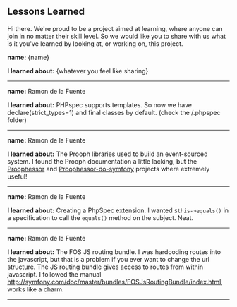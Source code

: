 Lessons Learned
---------------

Hi there. We're proud to be a project aimed at learning, where anyone can join in 
no matter their skill level. So we would like you to share with us what is it you've
learned by looking at, or working on, this project.

**name:** {name}

**I learned about:**
{whatever you feel like sharing}

---

**name:** Ramon de la Fuente

**I learned about:** 
PHPspec supports templates. So now we have declare(strict_types=1) and final classes by default.
(check the /.phpspec folder)

---

**name:** Ramon de la Fuente

**I learned about:** 
The Prooph libraries used to build an event-sourced system. I found the
Prooph documentation a little lacking, but the [Proophessor](https://github.com/prooph/proophessor)
and [Proophessor-do-symfony](https://github.com/prooph/proophessor-do-symfony) projects where
extremely useful!

---

**name:** Ramon de la Fuente

**I learned about:** Creating a PhpSpec extension. I wanted `$this->equals()` in a specification
to call the `equals()` method on the subject. Neat.

---

**name:** Ramon de la Fuente

**I learned about:** The FOS JS routing bundle. I was hardcoding routes into the javascript,
but that is a problem if you ever want to change the url structure. The JS routing bundle gives
access to routes from within javascript. I followed the manual 
<http://symfony.com/doc/master/bundles/FOSJsRoutingBundle/index.html>, works like a charm.

---

